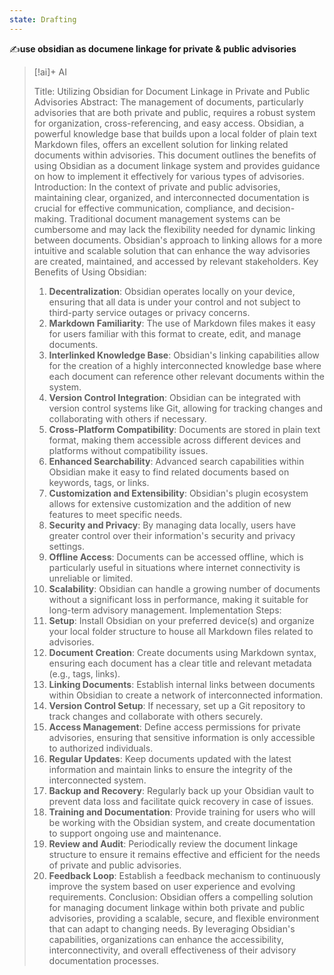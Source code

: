 ```yaml
---
state: Drafting
---
```

✍️**use obsidian as documene linkage for private & public advisories**
> [!ai]+ AI
>
> Title: Utilizing Obsidian for Document Linkage in Private and Public Advisories
> Abstract:
> The management of documents, particularly advisories that are both private and public, requires a robust system for organization, cross-referencing, and easy access. Obsidian, a powerful knowledge base that builds upon a local folder of plain text Markdown files, offers an excellent solution for linking related documents within advisories. This document outlines the benefits of using Obsidian as a document linkage system and provides guidance on how to implement it effectively for various types of advisories.
> Introduction:
> In the context of private and public advisories, maintaining clear, organized, and interconnected documentation is crucial for effective communication, compliance, and decision-making. Traditional document management systems can be cumbersome and may lack the flexibility needed for dynamic linking between documents. Obsidian's approach to linking allows for a more intuitive and scalable solution that can enhance the way advisories are created, maintained, and accessed by relevant stakeholders.
> Key Benefits of Using Obsidian:
> 1. **Decentralization**: Obsidian operates locally on your device, ensuring that all data is under your control and not subject to third-party service outages or privacy concerns.
> 2. **Markdown Familiarity**: The use of Markdown files makes it easy for users familiar with this format to create, edit, and manage documents.
> 3. **Interlinked Knowledge Base**: Obsidian's linking capabilities allow for the creation of a highly interconnected knowledge base where each document can reference other relevant documents within the system.
> 4. **Version Control Integration**: Obsidian can be integrated with version control systems like Git, allowing for tracking changes and collaborating with others if necessary.
> 5. **Cross-Platform Compatibility**: Documents are stored in plain text format, making them accessible across different devices and platforms without compatibility issues.
> 6. **Enhanced Searchability**: Advanced search capabilities within Obsidian make it easy to find related documents based on keywords, tags, or links.
> 7. **Customization and Extensibility**: Obsidian's plugin ecosystem allows for extensive customization and the addition of new features to meet specific needs.
> 8. **Security and Privacy**: By managing data locally, users have greater control over their information's security and privacy settings.
> 9. **Offline Access**: Documents can be accessed offline, which is particularly useful in situations where internet connectivity is unreliable or limited.
> 10. **Scalability**: Obsidian can handle a growing number of documents without a significant loss in performance, making it suitable for long-term advisory management.
> Implementation Steps:
> 1. **Setup**: Install Obsidian on your preferred device(s) and organize your local folder structure to house all Markdown files related to advisories.
> 2. **Document Creation**: Create documents using Markdown syntax, ensuring each document has a clear title and relevant metadata (e.g., tags, links).
> 3. **Linking Documents**: Establish internal links between documents within Obsidian to create a network of interconnected information.
> 4. **Version Control Setup**: If necessary, set up a Git repository to track changes and collaborate with others securely.
> 5. **Access Management**: Define access permissions for private advisories, ensuring that sensitive information is only accessible to authorized individuals.
> 6. **Regular Updates**: Keep documents updated with the latest information and maintain links to ensure the integrity of the interconnected system.
> 7. **Backup and Recovery**: Regularly back up your Obsidian vault to prevent data loss and facilitate quick recovery in case of issues.
> 8. **Training and Documentation**: Provide training for users who will be working with the Obsidian system, and create documentation to support ongoing use and maintenance.
> 9. **Review and Audit**: Periodically review the document linkage structure to ensure it remains effective and efficient for the needs of private and public advisories.
> 10. **Feedback Loop**: Establish a feedback mechanism to continuously improve the system based on user experience and evolving requirements.
> Conclusion:
> Obsidian offers a compelling solution for managing document linkage within both private and public advisories, providing a scalable, secure, and flexible environment that can adapt to changing needs. By leveraging Obsidian's capabilities, organizations can enhance the accessibility, interconnectivity, and overall effectiveness of their advisory documentation processes.

<!-- 9BBDE49A -->